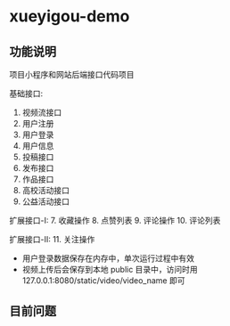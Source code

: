 # xueyigou-demo

## 功能说明

项目小程序和网站后端接口代码项目

基础接口:
1. 视频流接口
2. 用户注册
3. 用户登录
4. 用户信息
5. 投稿接口
6. 发布接口
7. 作品接口
8. 高校活动接口
9. 公益活动接口

扩展接口-I:
7. 收藏操作
8. 点赞列表
9. 评论操作
10. 评论列表

扩展接口-II:
11. 关注操作

* 用户登录数据保存在内存中，单次运行过程中有效
* 视频上传后会保存到本地 public 目录中，访问时用 127.0.0.1:8080/static/video/video_name 即可

## 目前问题
